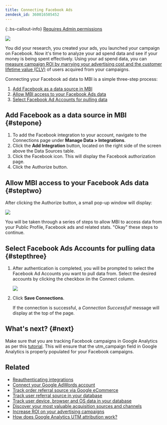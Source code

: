 ```yaml
---
title: Connecting Facebook Ads
zendesk_id: 360016505452
---
```


{:.bs-callout-info}
[Requires Admin permissions](../administrator/user-management/user-management.md)

![](../assets/Facebook_Logo.png)

You did your research, you created your ads, you launched your campaign on Facebook. Now it's time to analyze your ad spend data and see if your money is being spent effectively. Using your ad spend data, you can [measure campaign ROI by marrying your advertising cost and the customer lifetime value (CLV)](../data-analyst/analysis/roi-ad-camp.md) of users acquired from your campaigns.

Connecting your Facebook ad data to MBI is a simple three-step process:

1. [Add Facebook as a data source in MBI](../#stepone)
1. [Allow MBI access to your Facebook Ads data](../#steptwo)
1. [Select Facebook Ad Accounts for pulling data](../#stepthree)

## Add Facebook as a data source in MBI {#stepone}

1. To add the Facebook integration to your account, navigate to the Connections page under **Manage Data > Integrations**.
1. Click the **Add Integration** button, located on the right side of the screen above the Data Sources table.
1. Click the Facebook icon. This will display the Facebook authorization page.
1. Click the Authorize button.

## Allow MBI access to your Facebook Ads data {#steptwo}

After clicking the Authorize button, a small pop-up window will display:

 ![](../assets/Facebook_Access_Popup.png)

You will be taken through a series of steps to allow MBI to access data from your Public Profile, Facebook ads and related stats. "Okay" these steps to continue.

## Select Facebook Ads Accounts for pulling data {#stepthree}

1. After authentication is completed, you will be prompted to select the Facebook Ad Accounts you want to pull data from. Select the desired accounts by clicking the checkbox iin the Connect column.

     ![](../assets/Facebook_Ad_Accounts.png)

1. Click **Save Connections**.

   If the connection is successful, a *Connection Successful!* message will display at the top of the page.

## What's next? {#next}

Make sure that you are tracking Facebook campaigns in Google Analytics as per this [tutorial](https://www.facebook.com/business/google-analytics). This will ensure that the utm\_campaign field in Google Analytics is properly populated for your Facebook campaigns.

## Related

* [Reauthenticating integrations](https://support.magento.com/hc/en-us/articles/360016733151)
* [Connect your Google AdWords account](../data-analyst/importing-data/integrations/google-ecommerce.md)
* [Track order referral source via Google eCommerce](../data-analyst/importing-data/integrations/google-ecommerce.md)
* [Track user referral source in your database](../data-analyst/analysis/google-track-user-acq.md)
* [Track user device, browser and OS data in your database](../data-analyst/analysis/track-usr-dev-browser.md)
* [Discover your most valuable acquisition sources and channels](../data-analyst/analysis/most-value-source-channel.md)
* [Increase ROI on your advertising campaigns](../data-analyst/analysis/roi-ad-camp.md)
* [How does Google Analytics UTM attribution work?](../data-analyst/analysis/utm-attributes.md)
